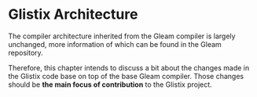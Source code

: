 # Glistix Architecture

The compiler architecture inherited from the Gleam compiler is largely unchanged, more information of which can be found in the Gleam repository.

Therefore, this chapter intends to discuss a bit about the changes made in the Glistix code base on top of the base Gleam compiler. Those changes should be **the main focus of contribution** to the Glistix project.
